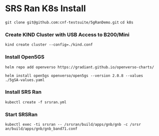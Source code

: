 # SRS Ran K8s Install
`git clone git@github.com:cnf-testsuite/5gRanDemo.git`
`cd k8s`

### Create KIND Cluster with USB Access to B200/Mini
`kind create cluster --config=./kind.conf`

### Install Open5GS
`helm repo add openverso https://gradiant.github.io/openverso-charts/`

`helm install open5gs openverso/open5gs --version 2.0.8 --values ./5gSA-values.yaml`

### Install SRS Ran
`kubectl create -f srsran.yml`

### Start SRSRan 
`kubectl exec -ti srsran -- /srsran/build/apps/gnb/gnb -c /srsr
an/build/apps/gnb/gnb_band71.conf`

